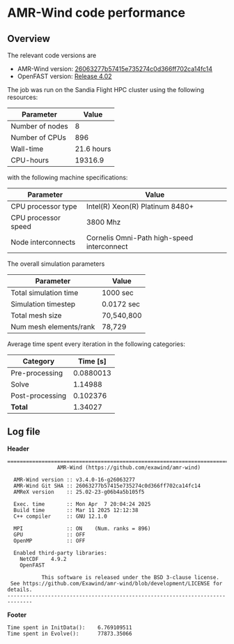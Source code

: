 # AMR-Wind code performance

## Overview

The relevant code versions are

- AMR-Wind version: [26063277b57415e735274c0d366ff702ca14fc14](https://github.com/Exawind/amr-wind/commit/26063277b57415e735274c0d366ff702ca14fc14)
- OpenFAST version: [Release 4.02](https://github.com/OpenFAST/openfast/releases/tag/v4.0.2)

The job was run on the Sandia Flight HPC cluster using the following resources: 

| Parameter       | Value |
|---              |---  |
| Number of nodes | 8   |
| Number of CPUs  | 896 |
| Wall-time       | 21.6 hours|
| CPU-hours       | 19316.9    | 

with the following machine specifications: 

| Parameter           | Value |
|---                  |---  |
| CPU processor type  | Intel(R) Xeon(R) Platinum 8480+ |
| CPU processor speed | 3800 Mhz |
| Node interconnects  | Cornelis Omni-Path high-speed interconnect |

The overall simulation parameters 

| Parameter              | Value |
|---                     |---    |
| Total simulation time  | 1000 sec | 
| Simulation timestep    | 0.0172 sec | 
| Total mesh size        | 70,540,800 | 
| Num mesh elements/rank | 78,729 |



Average time spent every iteration in the following categories:  

|Category| Time [s]|
|---            | --- |
|Pre-processing | 0.0880013|
|Solve          | 1.14988|
|Post-processing| 0.102376|
|**Total**      | 1.34027 |

## Log file
**Header**

```
==============================================================================
                AMR-Wind (https://github.com/exawind/amr-wind)

  AMR-Wind version :: v3.4.0-16-g26063277
  AMR-Wind Git SHA :: 26063277b57415e735274c0d366ff702ca14fc14
  AMReX version    :: 25.02-23-g06b4a5b105f5

  Exec. time       :: Mon Apr  7 20:04:24 2025
  Build time       :: Mar 11 2025 12:12:38
  C++ compiler     :: GNU 12.1.0

  MPI              :: ON    (Num. ranks = 896)
  GPU              :: OFF
  OpenMP           :: OFF

  Enabled third-party libraries: 
    NetCDF    4.9.2
    OpenFAST  

           This software is released under the BSD 3-clause license.           
 See https://github.com/Exawind/amr-wind/blob/development/LICENSE for details. 
------------------------------------------------------------------------------
```

**Footer**
```
Time spent in InitData():    6.769109511
Time spent in Evolve():      77873.35066
```
